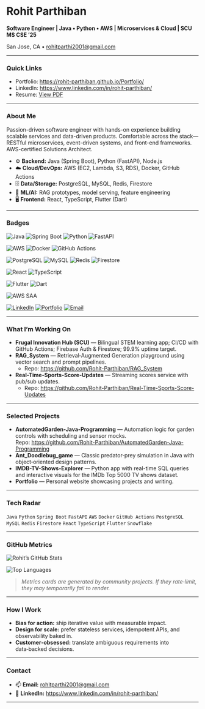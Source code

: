 # Rohit Parthiban
**Software Engineer | Java • Python • AWS | Microservices & Cloud | SCU MS CSE ’25**

San Jose, CA • rohitparthi2001@gmail.com

---

### Quick Links
- Portfolio: https://rohit-parthiban.github.io/Portfolio/
- LinkedIn: https://www.linkedin.com/in/rohit-parthiban/  
- Resume: [View PDF](./resume.pdf) 

---

### About Me
Passion-driven software engineer with hands-on experience building scalable services and data-driven products. Comfortable across the stack—RESTful microservices, event-driven systems, and front-end frameworks. AWS-certified Solutions Architect.

- ⚙️ **Backend:** Java (Spring Boot), Python (FastAPI), Node.js
- ☁️ **Cloud/DevOps:** AWS (EC2, Lambda, S3, RDS), Docker, GitHub Actions
- 🗄️ **Data/Storage:** PostgreSQL, MySQL, Redis, Firestore
- 🧠 **ML/AI:** RAG prototypes, model serving, feature engineering
- 🖥️ **Frontend:** React, TypeScript, Flutter (Dart)

---

### Badges

<!-- Core stack -->
![Java](https://img.shields.io/badge/Java-ED8B00?logo=java&logoColor=white)
![Spring Boot](https://img.shields.io/badge/Spring%20Boot-6DB33F?logo=springboot&logoColor=white)
![Python](https://img.shields.io/badge/Python-3776AB?logo=python&logoColor=white)
![FastAPI](https://img.shields.io/badge/FastAPI-009688?logo=fastapi&logoColor=white)

<!-- Cloud / DevOps -->
![AWS](https://img.shields.io/badge/AWS-232F3E?logo=amazon-aws&logoColor=white)
![Docker](https://img.shields.io/badge/Docker-2496ED?logo=docker&logoColor=white)
![GitHub Actions](https://img.shields.io/badge/GitHub%20Actions-2088FF?logo=githubactions&logoColor=white)

<!-- Databases -->
![PostgreSQL](https://img.shields.io/badge/PostgreSQL-4169E1?logo=postgresql&logoColor=white)
![MySQL](https://img.shields.io/badge/MySQL-4479A1?logo=mysql&logoColor=white)
![Redis](https://img.shields.io/badge/Redis-DC382D?logo=redis&logoColor=white)
![Firestore](https://img.shields.io/badge/Firestore-FFCA28?logo=firebase&logoColor=black)

<!-- Frontend (optional) -->
![React](https://img.shields.io/badge/React-20232A?logo=react&logoColor=61DAFB)
![TypeScript](https://img.shields.io/badge/TypeScript-3178C6?logo=typescript&logoColor=white)

<!-- Mobile (optional) -->
![Flutter](https://img.shields.io/badge/Flutter-02569B?logo=flutter&logoColor=white)
![Dart](https://img.shields.io/badge/Dart-0175C2?logo=dart&logoColor=white)

<!-- Certification (optional) -->
![AWS SAA](https://img.shields.io/badge/AWS%20Solutions%20Architect%20–%20Associate-FF9900?logo=amazon-aws&logoColor=white)

<!-- Contact / Links -->
[![LinkedIn](https://img.shields.io/badge/LinkedIn-0A66C2?logo=linkedin&logoColor=white)](https://www.linkedin.com/in/rohit-parthiban/)
[![Portfolio](https://img.shields.io/badge/Portfolio-000000?logo=vercel&logoColor=white)](https://rohit-parthiban.github.io/Portfolio/)
[![Email](https://img.shields.io/badge/Email-rohitparthi2001%40gmail.com-red)](mailto:rohitparthi2001@gmail.com)

---

### What I’m Working On
- **Frugal Innovation Hub (SCU)** — Bilingual STEM learning app; CI/CD with GitHub Actions; Firebase Auth & Firestore; 99.9% uptime target.
- **RAG_System** — Retrieval‑Augmented Generation playground using vector search and prompt pipelines.  
  - Repo: https://github.com/Rohit-Parthiban/RAG_System
- **Real-Time-Sports-Score-Updates** — Streaming scores service with pub/sub updates.  
  - Repo: https://github.com/Rohit-Parthiban/Real-Time-Sports-Score-Updates

---

### Selected Projects
- **AutomatedGarden-Java-Programming** — Automation logic for garden controls with scheduling and sensor mocks.  
  Repo: https://github.com/Rohit-Parthiban/AutomatedGarden-Java-Programming
- **Ant_Doodlebug_game** — Classic predator‑prey simulation in Java with object‑oriented design patterns.  
- **IMDB-TV-Shows-Explorer** — Python app with real-time SQL queries and interactive visuals for the IMDb Top 5000 TV shows dataset.  
- **Portfolio** — Personal website showcasing projects and writing.


---

### Tech Radar
`Java` `Python` `Spring Boot` `FastAPI` `AWS` `Docker` `GitHub Actions` `PostgreSQL` `MySQL` `Redis` `Firestore` `React` `TypeScript` `Flutter` `Snowflake`

---

### GitHub Metrics

![Rohit’s GitHub Stats](https://github-readme-stats.vercel.app/api?username=Rohit-Parthiban&show_icons=true&hide_title=true)

![Top Languages](https://github-readme-stats.vercel.app/api/top-langs/?username=Rohit-Parthiban&layout=compact)

> *Metrics cards are generated by community projects. If they rate‑limit, they may temporarily fail to render.*

---

### How I Work
- **Bias for action:** ship iterative value with measurable impact.
- **Design for scale:** prefer stateless services, idempotent APIs, and observability baked in.
- **Customer‑obsessed:** translate ambiguous requirements into data‑backed decisions.

---

### Contact
- 📫 **Email:** rohitparthi2001@gmail.com  
- 💼 **LinkedIn:** https://www.linkedin.com/in/rohit-parthiban/

---
